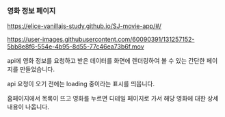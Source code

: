 ### 영화 정보 페이지

https://elice-vanillajs-study.github.io/SJ-movie-app/#/


https://user-images.githubusercontent.com/60090391/131257152-5bb8e8f6-554e-4b95-8d55-77c46ea73b6f.mov



api에 영화 정보를 요청하고 받은 데이터를 화면에 렌더링하여 볼 수 있는 간단한 페이지를 만들었습니다.

api 요청이 오기 전에는 loading 중이라는 표시를 띄웁니다.

홈페이지에서 목록이 뜨고 영화를 누르면 디테일 페이지로 가서 해당 영화에 대한 상세 내용이 나옵니다.
